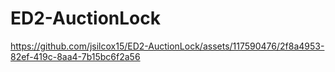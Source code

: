 # ED2-AuctionLock



https://github.com/jsilcox15/ED2-AuctionLock/assets/117590476/2f8a4953-82ef-419c-8aa4-7b15bc6f2a56




